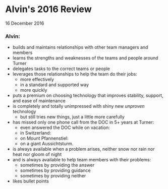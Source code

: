 # Alvin's 2016 Review
16 December 2016

### Alvin:

 * builds and maintains relationships with other team managers and members
 * learns the strengths and weaknesses of the teams and people around Turner
 * delegates tasks to the correct teams or people
 * leverages those relationships to help the team do their jobs:
   + more effectively
   + in a standard and supported way
   + more quickly
 * puts a premium on choosing technology that improves stability, support, and ease of maintenance
 * is completely and totally unimpressed with shiny new _unproven_ technology
   + but still tries new things, just a little more carefully
 * has missed only one phone call from the DOC in 5+ years at Turner:
   + even answered the DOC while on vacation:
   + in Switzerland:
   + on Mount Pfannenstiel:
   + on a giant Aussichtsturm.
 * is always available when a problem arises, neither snow nor rain nor heat nor gloom of night
 * and is always available to help team members with their problems:
   + sometimes by providing the answer
   + sometimes by providing guidance
   + sometimes by providing neither
 * likes bullet points
